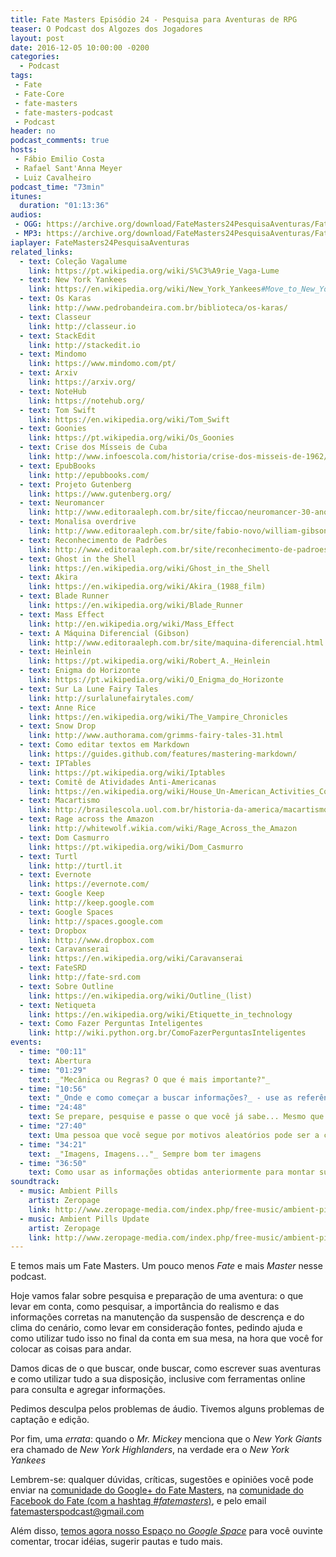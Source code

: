 ```yaml
---
title: Fate Masters Episódio 24 - Pesquisa para Aventuras de RPG
teaser: O Podcast dos Algozes dos Jogadores
layout: post
date: 2016-12-05 10:00:00 -0200
categories:
  - Podcast
tags:
 - Fate
 - Fate-Core
 - fate-masters
 - fate-masters-podcast
 - Podcast
header: no
podcast_comments: true 
hosts:
 - Fábio Emilio Costa
 - Rafael Sant'Anna Meyer
 - Luiz Cavalheiro
podcast_time: "73min"
itunes:
  duration: "01:13:36"
audios:
 - OGG: https://archive.org/download/FateMasters24PesquisaAventuras/FateMasters24-PesquisaAventuras.ogg 
 - MP3: https://archive.org/download/FateMasters24PesquisaAventuras/FateMasters24-PesquisaAventuras.mp3
iaplayer: FateMasters24PesquisaAventuras
related_links:
  - text: Coleção Vagalume
    link: https://pt.wikipedia.org/wiki/S%C3%A9rie_Vaga-Lume
  - text: New York Yankees
    link: https://en.wikipedia.org/wiki/New_York_Yankees#Move_to_New_York:_the_Highlanders_years_.281903.E2.80.931912.29
  - text: Os Karas
    link: http://www.pedrobandeira.com.br/biblioteca/os-karas/
  - text: Classeur
    link: http://classeur.io
  - text: StackEdit
    link: http://stackedit.io
  - text: Mindomo
    link: https://www.mindomo.com/pt/
  - text: Arxiv
    link: https://arxiv.org/
  - text: NoteHub
    link: https://notehub.org/
  - text: Tom Swift
    link: https://en.wikipedia.org/wiki/Tom_Swift
  - text: Goonies
    link: https://pt.wikipedia.org/wiki/Os_Goonies
  - text: Crise dos Mísseis de Cuba
    link: http://www.infoescola.com/historia/crise-dos-misseis-de-1962/
  - text: EpubBooks
    link: http://epubbooks.com/
  - text: Projeto Gutenberg
    link: https://www.gutenberg.org/
  - text: Neuromancer
    link: http://www.editoraaleph.com.br/site/ficcao/neuromancer-30-anos.html
  - text: Monalisa overdrive
    link: http://www.editoraaleph.com.br/site/fabio-novo/william-gibson/mona-lisa-overdrive.html
  - text: Reconhecimento de Padrões
    link: http://www.editoraaleph.com.br/site/reconhecimento-de-padroes.html
  - text: Ghost in the Shell
    link: https://en.wikipedia.org/wiki/Ghost_in_the_Shell
  - text: Akira
    link: https://en.wikipedia.org/wiki/Akira_(1988_film)
  - text: Blade Runner
    link: https://en.wikipedia.org/wiki/Blade_Runner
  - text: Mass Effect
    link: http://en.wikipedia.org/wiki/Mass_Effect
  - text: A Máquina Diferencial (Gibson)
    link: http://www.editoraaleph.com.br/site/maquina-diferencial.html
  - text: Heinlein
    link: https://pt.wikipedia.org/wiki/Robert_A._Heinlein
  - text: Enigma do Horizonte
    link: https://pt.wikipedia.org/wiki/O_Enigma_do_Horizonte
  - text: Sur La Lune Fairy Tales
    link: http://surlalunefairytales.com/
  - text: Anne Rice
    link: https://en.wikipedia.org/wiki/The_Vampire_Chronicles
  - text: Snow Drop 
    link: http://www.authorama.com/grimms-fairy-tales-31.html
  - text: Como editar textos em Markdown 
    link: https://guides.github.com/features/mastering-markdown/
  - text: IPTables
    link: https://pt.wikipedia.org/wiki/Iptables
  - text: Comitê de Atividades Anti-Americanas
    link: https://en.wikipedia.org/wiki/House_Un-American_Activities_Committee
  - text: Macartismo
    link: http://brasilescola.uol.com.br/historia-da-america/macartismo.htm
  - text: Rage across the Amazon
    link: http://whitewolf.wikia.com/wiki/Rage_Across_the_Amazon
  - text: Dom Casmurro
    link: https://pt.wikipedia.org/wiki/Dom_Casmurro
  - text: Turtl
    link: http://turtl.it
  - text: Evernote
    link: https://evernote.com/
  - text: Google Keep
    link: http://keep.google.com
  - text: Google Spaces
    link: http://spaces.google.com
  - text: Dropbox
    link: http://www.dropbox.com
  - text: Caravanserai
    link: https://en.wikipedia.org/wiki/Caravanserai
  - text: FateSRD
    link: http://fate-srd.com
  - text: Sobre Outline
    link: https://en.wikipedia.org/wiki/Outline_(list) 
  - text: Netiqueta
    link: https://en.wikipedia.org/wiki/Etiquette_in_technology
  - text: Como Fazer Perguntas Inteligentes
    link: http://wiki.python.org.br/ComoFazerPerguntasInteligentes
events:
  - time: "00:11"
    text: Abertura
  - time: "01:29"
    text: _"Mecânica ou Regras? O que é mais importante?"_
  - time: "10:56"
    text: "_Onde e como começar a buscar informações?_ - use as referências indicadas no seu cenário e procure fóruns adequados (com a etiqueta adequada)"
  - time: "24:48"
    text: Se prepare, pesquise e passe o que você já sabe... Mesmo que seja apenas o que você obteve no Google
  - time: "27:40"
    text: Uma pessoa que você segue por motivos aleatórios pode ser a chave para obter informações!
  - time: "34:21"
    text: _"Imagens, Imagens..."_ Sempre bom ter imagens
  - time: "36:50"
    text: Como usar as informações obtidas anteriormente para montar suas aventuras
soundtrack:
  - music: Ambient Pills
    artist: Zeropage
    link: http://www.zeropage-media.com/index.php/free-music/ambient-pills
  - music: Ambient Pills Update
    artist: Zeropage
    link: http://www.zeropage-media.com/index.php/free-music/ambient-pills-update
---
```


E temos mais um Fate Masters. Um pouco menos _Fate_ e mais _Master_ nesse podcast.

Hoje vamos falar sobre pesquisa e preparação de uma aventura: o que levar em conta, como pesquisar, a importância do realismo e das informações corretas na manutenção da suspensão de descrença e do clima do cenário, como levar em consideração fontes, pedindo ajuda e como utilizar tudo isso no final da conta em sua mesa, na hora que você for colocar as coisas para andar. 

Damos dicas de o que buscar, onde buscar, como escrever suas aventuras e como utilizar tudo a sua disposição, inclusive com ferramentas online para consulta e agregar informações.

Pedimos desculpa pelos problemas de áudio. Tivemos alguns problemas de captação e edição.

Por fim, uma _errata_: quando o _Mr. Mickey_ menciona que o _New York Giants_ era chamado de _New York Highlanders_, na verdade era o _New York Yankees_

Lembrem-se: qualquer  dúvidas, críticas, sugestões  e opiniões você pode enviar na [comunidade do Google+ do Fate Masters][gplus], na [comunidade do Facebook do Fate (com a hashtag _#fatemasters_)][fb], e pelo email <fatemasterspodcast@gmail.com>

Além disso, [temos agora nosso Espaço no _Google Space_][spaces] para você ouvinte comentar, trocar idéias, sugerir pautas e tudo mais.

[gplus]: https://plus.google.com/communities/100913016060492249875
[fb]: https://www.facebook.com/groups/faterpgbrasil/
[spaces]: https://goo.gl/spaces/gFqsaUsaSJN1boHH9
